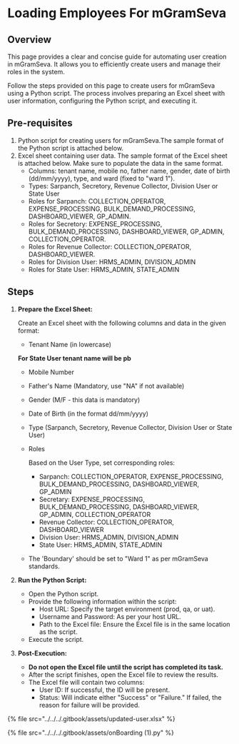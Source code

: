# Loading Employees For mGramSeva

## **Overview**

This page provides a clear and concise guide for automating user creation in mGramSeva. It allows you to efficiently create users and manage their roles in the system.

Follow the steps provided on this page to create users for mGramSeva using a Python script. The process involves preparing an Excel sheet with user information, configuring the Python script, and executing it.

## **Pre-requisites**

1. Python script for creating users for mGramSeva.The sample format of the Python script is attached below.
2. Excel sheet containing user data. The sample format of the Excel sheet is attached below. Make sure to populate the data in the same format.
   * Columns: tenant name, mobile no, father name, gender, date of birth (dd/mm/yyyy), type, and ward (fixed to "ward 1").
   * Types: Sarpanch, Secretory, Revenue Collector, Division User or State User
   * Roles for Sarpanch: COLLECTION\_OPERATOR, EXPENSE\_PROCESSING, BULK\_DEMAND\_PROCESSING, DASHBOARD\_VIEWER, GP\_ADMIN.
   * Roles for Secretory: EXPENSE\_PROCESSING, BULK\_DEMAND\_PROCESSING, DASHBOARD\_VIEWER, GP\_ADMIN, COLLECTION\_OPERATOR.
   * Roles for Revenue Collector: COLLECTION\_OPERATOR, DASHBOARD\_VIEWER.
   * Roles for Division User: HRMS\_ADMIN, DIVISION\_ADMIN
   * Roles for State User: HRMS\_ADMIN, STATE\_ADMIN

## Steps

1.  **Prepare the Excel Sheet:**

    Create an Excel sheet with the following columns and data in the given format:

    * Tenant Name (in lowercase)

    **For State User tenant name will be pb**

    * Mobile Number
    * Father's Name (Mandatory, use "NA" if not available)
    * &#x20;Gender (M/F - this data is mandatory)
    * Date of Birth (in the format dd/mm/yyyy)
    * &#x20;Type (Sarpanch, Secretory, Revenue Collector, Division User or State User)
    *   Roles

        Based on the User Type, set corresponding roles:

        * Sarpanch: COLLECTION\_OPERATOR, EXPENSE\_PROCESSING, BULK\_DEMAND\_PROCESSING, DASHBOARD\_VIEWER, GP\_ADMIN
        * Secretary: EXPENSE\_PROCESSING, BULK\_DEMAND\_PROCESSING, DASHBOARD\_VIEWER, GP\_ADMIN, COLLECTION\_OPERATOR
        * Revenue Collector: COLLECTION\_OPERATOR, DASHBOARD\_VIEWER
        * Division User: HRMS\_ADMIN, DIVISION\_ADMIN
        * State User: HRMS\_ADMIN, STATE\_ADMIN
    * The 'Boundary' should be set to "Ward 1" as per mGramSeva standards.
2. **Run the Python Script:**
   * Open the Python script.
   * Provide the following information within the script:
     * Host URL: Specify the target environment (prod, qa, or uat).
     * Username and Password: As per your host URL.
     * Path to the Excel file: Ensure the Excel file is in the same location as the script.
   * Execute the script.
3. **Post-Execution:**
   * **Do not open the Excel file until the script has completed its task.**
   * After the script finishes, open the Excel file to review the results.
   * The Excel file will contain two columns:
     * User ID: If successful, the ID will be present.
     * Status: Will indicate either "Success" or "Failure." If failed, the reason for failure will be provided.

{% file src="../../../.gitbook/assets/updated-user.xlsx" %}

{% file src="../../../.gitbook/assets/onBoarding (1).py" %}
